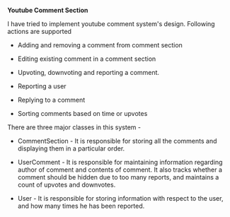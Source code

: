 **Youtube Comment Section**

I have tried to implement youtube comment system's design. Following actions are supported

* Adding and removing a comment from comment section

* Editing existing comment in a comment section

* Upvoting, downvoting and reporting a comment.

* Reporting a user

* Replying to a comment

* Sorting comments based on time or upvotes

There are three major classes in this system - 

* CommentSection - It is responsible for storing all the comments and displaying them in a particular order. 

* UserComment - It is responsible for maintaining information regarding author of comment and contents of comment. It 
also tracks whether a comment should be hidden due to too many reports, and maintains a count of upvotes and downvotes.

* User - It is responsible for storing information with respect to the user, and how many times he has been reported.

